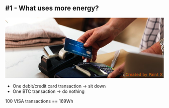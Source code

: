 ## #1 - What uses more energy?

![](./resources/img/card.jpg)

- One debit/credit card transaction -> sit down
- One BTC transaction -> do nothing

100 VISA transactions == 169Wh  <!-- .element: class="fragment" style="color:green" -->